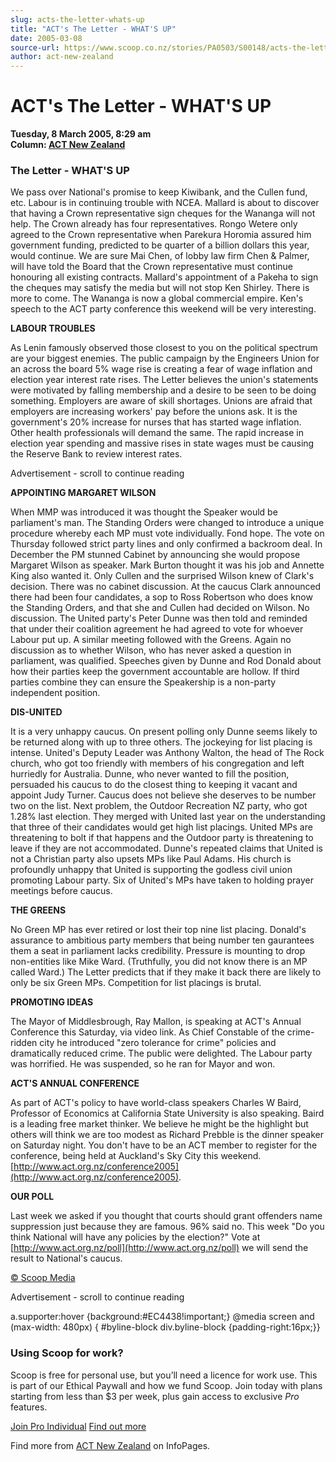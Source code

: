 ```yaml
---
slug: acts-the-letter-whats-up
title: "ACT's The Letter - WHAT'S UP"
date: 2005-03-08
source-url: https://www.scoop.co.nz/stories/PA0503/S00148/acts-the-letter-whats-up.htm
author: act-new-zealand
---
```

ACT's The Letter - WHAT'S UP
============================

**Tuesday, 8 March 2005, 8:29 am**  
**Column: [ACT New Zealand](https://info.scoop.co.nz/ACT_New_Zealand)**

  

### The Letter - WHAT'S UP

We pass over National's promise to keep Kiwibank, and the Cullen fund, etc. Labour is in continuing trouble with NCEA. Mallard is about to discover that having a Crown representative sign cheques for the Wananga will not help. The Crown already has four representatives. Rongo Wetere only agreed to the Crown representative when Parekura Horomia assured him government funding, predicted to be quarter of a billion dollars this year, would continue. We are sure Mai Chen, of lobby law firm Chen & Palmer, will have told the Board that the Crown representative must continue honouring all existing contracts. Mallard's appointment of a Pakeha to sign the cheques may satisfy the media but will not stop Ken Shirley. There is more to come. The Wananga is now a global commercial empire. Ken's speech to the ACT party conference this weekend will be very interesting.

**LABOUR TROUBLES**

As Lenin famously observed those closest to you on the political spectrum are your biggest enemies. The public campaign by the Engineers Union for an across the board 5% wage rise is creating a fear of wage inflation and election year interest rate rises. The Letter believes the union's statements were motivated by falling membership and a desire to be seen to be doing something. Employers are aware of skill shortages. Unions are afraid that employers are increasing workers' pay before the unions ask. It is the government's 20% increase for nurses that has started wage inflation. Other health professionals will demand the same. The rapid increase in election year spending and massive rises in state wages must be causing the Reserve Bank to review interest rates.

Advertisement - scroll to continue reading





**APPOINTING MARGARET WILSON**

When MMP was introduced it was thought the Speaker would be parliament's man. The Standing Orders were changed to introduce a unique procedure whereby each MP must vote individually. Fond hope. The vote on Thursday followed strict party lines and only confirmed a backroom deal. In December the PM stunned Cabinet by announcing she would propose Margaret Wilson as speaker. Mark Burton thought it was his job and Annette King also wanted it. Only Cullen and the surprised Wilson knew of Clark's decision. There was no cabinet discussion. At the caucus Clark announced there had been four candidates, a sop to Ross Robertson who does know the Standing Orders, and that she and Cullen had decided on Wilson. No discussion. The United party's Peter Dunne was then told and reminded that under their coalition agreement he had agreed to vote for whoever Labour put up. A similar meeting followed with the Greens. Again no discussion as to whether Wilson, who has never asked a question in parliament, was qualified. Speeches given by Dunne and Rod Donald about how their parties keep the government accountable are hollow. If third parties combine they can ensure the Speakership is a non-party independent position.

**DIS-UNITED**

It is a very unhappy caucus. On present polling only Dunne seems likely to be returned along with up to three others. The jockeying for list placing is intense. United's Deputy Leader was Anthony Walton, the head of The Rock church, who got too friendly with members of his congregation and left hurriedly for Australia. Dunne, who never wanted to fill the position, persuaded his caucus to do the closest thing to keeping it vacant and appoint Judy Turner. Caucus does not believe she deserves to be number two on the list. Next problem, the Outdoor Recreation NZ party, who got 1.28% last election. They merged with United last year on the understanding that three of their candidates would get high list placings. United MPs are threatening to bolt if that happens and the Outdoor party is threatening to leave if they are not accommodated. Dunne's repeated claims that United is not a Christian party also upsets MPs like Paul Adams. His church is profoundly unhappy that United is supporting the godless civil union promoting Labour party. Six of United's MPs have taken to holding prayer meetings before caucus.

**THE GREENS**

No Green MP has ever retired or lost their top nine list placing. Donald's assurance to ambitious party members that being number ten gaurantees them a seat in parliament lacks credibility. Pressure is mounting to drop non-entities like Mike Ward. (Truthfully, you did not know there is an MP called Ward.) The Letter predicts that if they make it back there are likely to only be six Green MPs. Competition for list placings is brutal.

**PROMOTING IDEAS**

The Mayor of Middlesbrough, Ray Mallon, is speaking at ACT's Annual Conference this Saturday, via video link. As Chief Constable of the crime-ridden city he introduced "zero tolerance for crime" policies and dramatically reduced crime. The public were delighted. The Labour party was horrified. He was suspended, so he ran for Mayor and won.

**ACT'S ANNUAL CONFERENCE**

As part of ACT's policy to have world-class speakers Charles W Baird, Professor of Economics at California State University is also speaking. Baird is a leading free market thinker. We believe he might be the highlight but others will think we are too modest as Richard Prebble is the dinner speaker on Saturday night. You don't have to be an ACT member to register for the conference, being held at Auckland's Sky City this weekend. [http://www.act.org.nz/conference2005](http://www.act.org.nz/conference2005).

**OUR POLL**

Last week we asked if you thought that courts should grant offenders name suppression just because they are famous. 96% said no. This week "Do you think National will have any policies by the election?" Vote at [http://www.act.org.nz/poll](http://www.act.org.nz/poll) we will send the result to National's caucus.

  

[© Scoop Media](http://www.scoop.co.nz/about/terms.html)  

Advertisement - scroll to continue reading



a.supporter:hover {background:#EC4438!important;} @media screen and (max-width: 480px) { #byline-block div.byline-block {padding-right:16px;}}

### Using Scoop for work?

Scoop is free for personal use, but you’ll need a licence for work use. This is part of our Ethical Paywall and how we fund Scoop. Join today with plans starting from less than $3 per week, plus gain access to exclusive _Pro_ features.  
  
[Join Pro Individual](https://pro.scoop.co.nz/Individual/?from=ProIn24) [Find out more](https://pro.scoop.co.nz/using-scoop-for-work/?from=ProIn24)

Find more from [ACT New Zealand](https://info.scoop.co.nz/ACT_New_Zealand) on InfoPages.